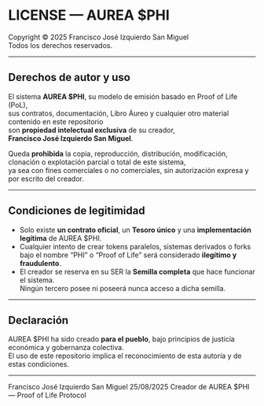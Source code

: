 # LICENSE — AUREA $PHI

Copyright © 2025 Francisco José Izquierdo San Miguel  
Todos los derechos reservados.  

---

## Derechos de autor y uso

El sistema **AUREA $PHI**, su modelo de emisión basado en Proof of Life (PoL),  
sus contratos, documentación, Libro Áureo y cualquier otro material contenido en este repositorio  
son **propiedad intelectual exclusiva** de su creador,  
**Francisco José Izquierdo San Miguel**.  

Queda **prohibida** la copia, reproducción, distribución, modificación, clonación o explotación parcial o total de este sistema,  
ya sea con fines comerciales o no comerciales, sin autorización expresa y por escrito del creador.  

---

## Condiciones de legitimidad

- Solo existe **un contrato oficial**, un **Tesoro único** y una **implementación legítima** de AUREA $PHI.  
- Cualquier intento de crear tokens paralelos, sistemas derivados o forks bajo el nombre “PHI” o “Proof of Life” será considerado **ilegítimo y fraudulento**.  
- El creador se reserva en su SER la **Semilla completa** que hace funcionar el sistema.  
  Ningún tercero posee ni poseerá nunca acceso a dicha semilla.  

---

## Declaración

AUREA $PHI ha sido creado **para el pueblo**, bajo principios de justicia económica y gobernanza colectiva.  
El uso de este repositorio implica el reconocimiento de esta autoría y de estas condiciones.  

---

Francisco José Izquierdo San Miguel  25/08/2025
Creador de AUREA $PHI — Proof of Life Protocol  
